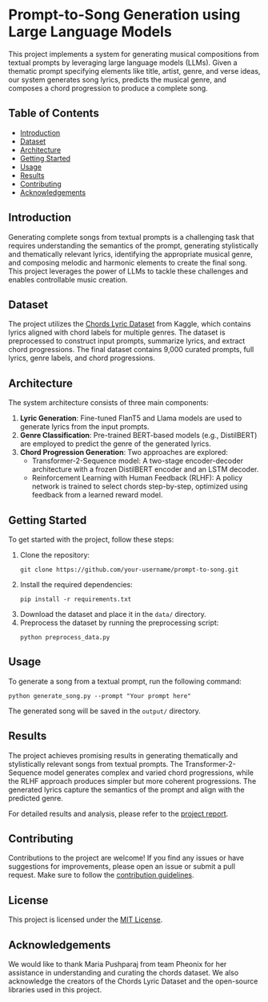# Prompt-to-Song Generation using Large Language Models

This project implements a system for generating musical compositions from textual prompts by leveraging large language models (LLMs). Given a thematic prompt specifying elements like title, artist, genre, and verse ideas, our system generates song lyrics, predicts the musical genre, and composes a chord progression to produce a complete song.

## Table of Contents

- [Introduction](#introduction)
- [Dataset](#dataset)
- [Architecture](#architecture)
- [Getting Started](#getting-started)
- [Usage](#usage)
- [Results](#results)
- [Contributing](#contributing)
- [Acknowledgements](#acknowledgements)

## Introduction

Generating complete songs from textual prompts is a challenging task that requires understanding the semantics of the prompt, generating stylistically and thematically relevant lyrics, identifying the appropriate musical genre, and composing melodic and harmonic elements to create the final song. This project leverages the power of LLMs to tackle these challenges and enables controllable music creation.

## Dataset

The project utilizes the [Chords Lyric Dataset](https://www.kaggle.com/datasets/eitanbentora/chords-and-lyrics-dataset) from Kaggle, which contains lyrics aligned with chord labels for multiple genres. The dataset is preprocessed to construct input prompts, summarize lyrics, and extract chord progressions. The final dataset contains 9,000 curated prompts, full lyrics, genre labels, and chord progressions.

## Architecture

The system architecture consists of three main components:

1. **Lyric Generation**: Fine-tuned FlanT5 and Llama models are used to generate lyrics from the input prompts.
2. **Genre Classification**: Pre-trained BERT-based models (e.g., DistilBERT) are employed to predict the genre of the generated lyrics.
3. **Chord Progression Generation**: Two approaches are explored:
   - Transformer-2-Sequence model: A two-stage encoder-decoder architecture with a frozen DistilBERT encoder and an LSTM decoder.
   - Reinforcement Learning with Human Feedback (RLHF): A policy network is trained to select chords step-by-step, optimized using feedback from a learned reward model.

## Getting Started

To get started with the project, follow these steps:

1. Clone the repository:
   ```
   git clone https://github.com/your-username/prompt-to-song.git
   ```
2. Install the required dependencies:
   ```
   pip install -r requirements.txt
   ```
3. Download the dataset and place it in the `data/` directory.
4. Preprocess the dataset by running the preprocessing script:
   ```
   python preprocess_data.py
   ```

## Usage

To generate a song from a textual prompt, run the following command:
```
python generate_song.py --prompt "Your prompt here"
```

The generated song will be saved in the `output/` directory.

## Results

The project achieves promising results in generating thematically and stylistically relevant songs from textual prompts. The Transformer-2-Sequence model generates complex and varied chord progressions, while the RLHF approach produces simpler but more coherent progressions. The generated lyrics capture the semantics of the prompt and align with the predicted genre.

For detailed results and analysis, please refer to the [project report](docs/project_report.pdf).

## Contributing

Contributions to the project are welcome! If you find any issues or have suggestions for improvements, please open an issue or submit a pull request. Make sure to follow the [contribution guidelines](CONTRIBUTING.md).

## License

This project is licensed under the [MIT License](LICENSE).

## Acknowledgements

We would like to thank Maria Pushparaj from team Pheonix for her assistance in understanding and curating the chords dataset. We also acknowledge the creators of the Chords Lyric Dataset and the open-source libraries used in this project.
